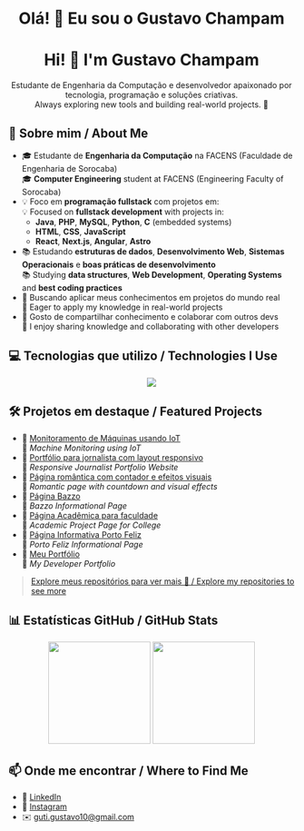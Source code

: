 <h1 align="center">Olá! 👋 Eu sou o Gustavo Champam</h1>
<h1 align="center">Hi! 👋 I'm Gustavo Champam</h1>

<p align="center">
  Estudante de Engenharia da Computação e desenvolvedor apaixonado por tecnologia, programação e soluções criativas.<br>
  Always exploring new tools and building real-world projects. 🚀
</p>

## 🧠 Sobre mim / About Me
- 🎓 Estudante de **Engenharia da Computação** na FACENS (Faculdade de Engenharia de Sorocaba)  
  🎓 **Computer Engineering** student at FACENS (Engineering Faculty of Sorocaba)
- 💡 Foco em **programação fullstack** com projetos em:  
  💡 Focused on **fullstack development** with projects in:
  - **Java**, **PHP**, **MySQL**, **Python**, **C** (embedded systems)  
  - **HTML**, **CSS**, **JavaScript**  
  - **React**, **Next.js**, **Angular**, **Astro**
- 📚 Estudando **estruturas de dados**, **Desenvolvimento Web**, **Sistemas Operacionais** e **boas práticas de desenvolvimento**  
  📚 Studying **data structures**, **Web Development**, **Operating Systems** and **best coding practices**
- 🎯 Buscando aplicar meus conhecimentos em projetos do mundo real  
  🎯 Eager to apply my knowledge in real-world projects
- 🤝 Gosto de compartilhar conhecimento e colaborar com outros devs  
  🤝 I enjoy sharing knowledge and collaborating with other developers

## 💻 Tecnologias que utilizo / Technologies I Use
<div align="center">
  <img src="https://skillicons.dev/icons?i=html,css,js,java,php,python,mysql,c,react,nextjs,angular,astro,git,linux" />
</div>

## 🛠️ Projetos em destaque / Featured Projects
- 🔗 [Monitoramento de Máquinas usando IoT](https://github.com/GustavoChampam0/Monitoramento-de-Maquinas)  
  🔗 *Machine Monitoring using IoT*
- 🔗 [Portfólio para jornalista com layout responsivo](https://github.com/GustavoChampam0/LarissaPortifolio.github.io)  
  🔗 *Responsive Journalist Portfolio Website*
- 🔗 [Página romântica com contador e efeitos visuais](https://github.com/GustavoChampam0/Contador.github.io)  
  🔗 *Romantic page with countdown and visual effects*
- 🔗 [Página Bazzo](https://github.com/GustavoChampam0/BazzoFinal.github.io)  
  🔗 *Bazzo Informational Page*
- 🔗 [Página Acadêmica para faculdade](https://github.com/GustavoChampam0/Proibi-oCelular.github.io)  
  🔗 *Academic Project Page for College*
- 🔗 [Página Informativa Porto Feliz](https://github.com/GustavoChampam0/PortoFeliz.github.io)  
  🔗 *Porto Feliz Informational Page*
- 🔗 [Meu Portfólio](https://github.com/GustavoChampam0/PortifolioGustavo.github.io)  
  🔗 *My Developer Portfolio*

> [Explore meus repositórios para ver mais 💼 / Explore my repositories to see more](https://github.com/Gustavo-Champam)

## 📊 Estatísticas GitHub / GitHub Stats
<div align="center">
  <img height="180em" src="https://github-readme-stats.vercel.app/api?username=Gustavo-Champam&show_icons=true&theme=default&include_all_commits=true&count_private=true"/>
  <img height="180em" src="https://github-readme-stats.vercel.app/api/top-langs/?username=Gustavo-Champam&layout=compact&langs_count=8"/>
</div>

## 📫 Onde me encontrar / Where to Find Me
- 💼 [LinkedIn](https://www.linkedin.com/in/gustavo-gutierres-champam-359b45209/)
- 📸 [Instagram](https://www.instagram.com/guuh.champam/)
- ✉️ guti.gustavo10@gmail.com
